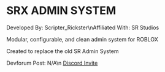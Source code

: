 # SRX ADMIN SYSTEM

Developed By: Scripter_Rickster\nAffiliated With: SR Studios

Modular, configurable, and clean admin system for ROBLOX

Created to replace the old SR Admin System

Devforum Post: N/A\n
[Discord Invite](https://discord.gg/neTcS23xh7)
